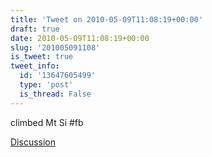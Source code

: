 ```yaml
---
title: 'Tweet on 2010-05-09T11:08:19+00:00'
draft: true
date: 2010-05-09T11:08:19+00:00
slug: '201005091108'
is_tweet: true
tweet_info:
  id: '13647605499'
  type: 'post'
  is_thread: False
---
```




climbed Mt Si #fb

[Discussion](https://x.com/sytelus/status/13647605499)
